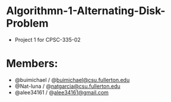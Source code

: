 # Algorithmn-1-Alternating-Disk-Problem
* Project 1 for CPSC-335-02
# Members:
* @buimichael / @buimichael@csu.fullerton.edu
* @Nat-luna / @natgarcia@csu.fullerton.edu
* @alee34161 / @alee34161@gmail.com
